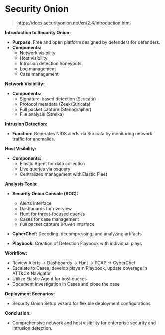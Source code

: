 # Security Onion

> https://docs.securityonion.net/en/2.4/introduction.html

**Introduction to Security Onion:**

- **Purpose:** Free and open platform designed by defenders for defenders.
- **Components:**
  - Network visibility
  - Host visibility
  - Intrusion detection honeypots
  - Log management
  - Case management

**Network Visibility:**

- **Components:** 
  - Signature-based detection (Suricata)
  - Protocol metadata (Zeek/Suricata)
  - Full packet capture (Stenographer)
  - File analysis (Strelka)
  
**Intrusion Detection:**

- **Function:** Generates NIDS alerts via Suricata by monitoring network traffic for anomalies.

**Host Visibility:**

- **Components:**
  - Elastic Agent for data collection
  - Live queries via osquery
  - Centralized management with Elastic Fleet

**Analysis Tools:**

- **Security Onion Console (SOC):**
  - Alerts interface
  - Dashboards for overview
  - Hunt for threat-focused queries
  - Cases for case management
  - Full packet capture (PCAP) interface

- **CyberChef:** Decoding, decompressing, and analyzing artifacts

- **Playbook:** Creation of Detection Playbook with individual plays

**Workflow:**

- Review Alerts -> Dashboards -> Hunt -> PCAP -> CyberChef
- Escalate to Cases, develop plays in Playbook, update coverage in ATT&CK Navigator
- Utilize Elastic Agent for host queries
- Document investigation in Cases and close the case

**Deployment Scenarios:**

- Security Onion Setup wizard for flexible deployment configurations

**Conclusion:**

- Comprehensive network and host visibility for enterprise security and intrusion detection.
